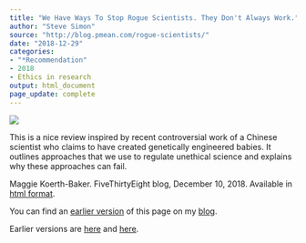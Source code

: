 ```yaml
---
title: "We Have Ways To Stop Rogue Scientists. They Don't Always Work."
author: "Steve Simon"
source: "http://blog.pmean.com/rogue-scientists/"
date: "2018-12-29"
categories:
- "*Recommendation"
- 2018
- Ethics in research
output: html_document
page_update: complete
---
```


![](http://www.pmean.com/new-images/18/rogue-scientists01.png)

<!---More--->

This is a nice review inspired by recent controversial work of a Chinese scientist who claims to have created genetically engineered babies. It outlines approaches that we use to regulate unethical science and explains why these approaches can fail.

Maggie Koerth-Baker. FiveThirtyEight blog, December 10, 2018. Available in [html format][koe1].

You can find an [earlier version][sim1] of this page on my [blog][sim2].

[sim1]: http://blog.pmean.com/rogue-scientists/
[sim2]: http://blog.pmean.com

[koe1]: https://fivethirtyeight.com/features/we-have-ways-to-stop-rogue-scientists-they-dont-always-work/




Earlier versions are [here][sim1] and [here][sim2].
 
[sim1]: http://blog.pmean.com/rogue-scientists/
[sim2]: http://new.pmean.com/rogue-scientists/
 
